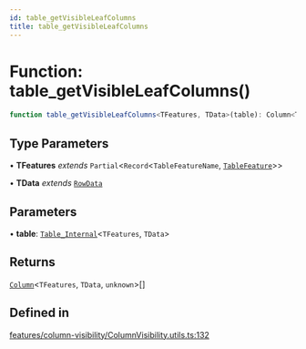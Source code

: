 ```yaml
---
id: table_getVisibleLeafColumns
title: table_getVisibleLeafColumns
---
```


# Function: table\_getVisibleLeafColumns()

```ts
function table_getVisibleLeafColumns<TFeatures, TData>(table): Column<TFeatures, TData, unknown>[]
```

## Type Parameters

• **TFeatures** *extends* `Partial`\<`Record`\<`TableFeatureName`, [`TableFeature`](../interfaces/tablefeature.md)\>\>

• **TData** *extends* [`RowData`](../type-aliases/rowdata.md)

## Parameters

• **table**: [`Table_Internal`](../type-aliases/table_internal.md)\<`TFeatures`, `TData`\>

## Returns

[`Column`](../type-aliases/column.md)\<`TFeatures`, `TData`, `unknown`\>[]

## Defined in

[features/column-visibility/ColumnVisibility.utils.ts:132](https://github.com/TanStack/table/blob/main/packages/table-core/src/features/column-visibility/ColumnVisibility.utils.ts#L132)
